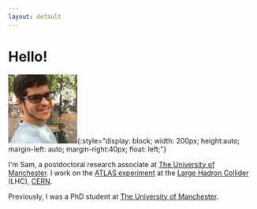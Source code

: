 ```yaml
---
layout: default
---
```


# Hello!
![face](./images/me.png){:style="display: block; width: 200px; height:auto; margin-left: auto; margin-right:40px; float: left;"}

I'm Sam, a postdoctoral research associate at [The University of Manchester](https://www.manchester.ac.uk/"). I work on the [ATLAS experiment](https://atlas.cern/") at the [Large Hadron Collider](https://home.cern/science/accelerators/large-hadron-collider) (LHC), [CERN](https://home.cern/").

Previously, I was a PhD student at [The University of Manchester](https://www.manchester.ac.uk/").
